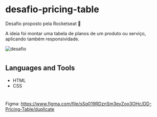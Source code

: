 # desafio-pricing-table
Desafio proposto pela Rocketseat 💚

A ideia foi montar uma tabela de planos de um produto ou serviço, aplicando também responsividade.

![desafio](https://user-images.githubusercontent.com/50672568/211411455-f5261df6-5386-4ec6-b38c-15c97d5cdd95.png)

#

## Languages and Tools

- HTML
- CSS

#

Figma: https://www.figma.com/file/sSq019RDznSm3eyZoo3OHc/DD-Pricing-Table/duplicate

